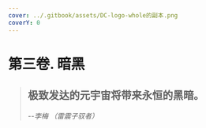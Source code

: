 ```yaml
---
cover: ../.gitbook/assets/DC-logo-whole的副本.png
coverY: 0
---
```


# 第三卷. 暗黑

> ## 极致发达的元宇宙将带来永恒的黑暗。
>
>
>
> _--李梅 （雷震子驭者）_

